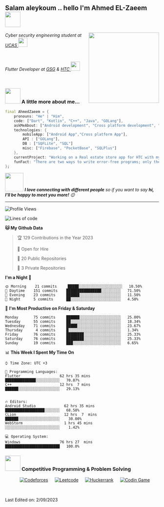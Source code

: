 <h2>Salam aleykoum .. hello I'm Ahmed EL-Zaeem<img src="https://media.giphy.com/media/69bK4OX5RcklWMM69Z/giphy.gif" width="50"></h2>
<img align='right' src="https://media.giphy.com/media/cUAGuLiEcTBwRfkAQq/giphy.gif" width="230">
<p><em>Cyber security engineering student at <a href="https://www.ucas.edu.ps">UCAS    </a><img src="https://media.giphy.com/media/xcB5bQdeVUxoTvTWDB/giphy.gif" width="30"> 
</em></p>
<br>
<p><em>Flutter Developer at <a href="https://gazaskygeeks.com/">GSG</a> &  <a href="https://elearn.hams.ps/en">HTC </a><img src="https://media.giphy.com/media/agEKKHYfw0f4EWiOhB/giphy.gif" width="30"> 
</em></p>
<br>

### <img src="https://media.giphy.com/media/VgCDAzcKvsR6OM0uWg/giphy.gif" width="50"> A little more about me...  

```dart
final AhmedZaeem = {
    pronouns: "He" | "Him",
    code: ["Dart", "Kotlin", "C++", "Java", "GOLang"],
    askMeAbout: ["Android development", "Cross platform development", "app dev", "Games"],
    technologies: {
        mobileApp: ["Android App","Cross platform App"],
        API : ["GOLang"],
        DB : ["SQFLite", "SQL"]
        misc: ["Firebase", "PocketBase", "SQLPlus"]
    },
    currentProject: "Working on a Real estate store app for HTC with my team using Flutter & issues and reports management app for commercial usage",
    funFact: "There are two ways to write error-free programs; only the third one works"
};
```

<img src="https://media.giphy.com/media/LnQjpWaON8nhr21vNW/giphy.gif" width="60"> <em><b>I love connecting with different people</b> so if you want to say <b>hi, I'll be happy to meet you more!</b> 😊</em>

---
<!--START_SECTION:waka-->
![Profile Views](http://img.shields.io/badge/Profile%20Views-500-blue)

![Lines of code](https://img.shields.io/badge/From%20Hello%20World%20I%27ve%20Written-45%20thousand%20lines%20of%20code-blue)

**🐱 My Github Data** 

> 🏆 129 Contributions in the Year 2023
 > 
> 💼 Open for Hire
 > 
> 📜 20 Public Repositories
 > 
> 🔑 3 Private Repositories 

**I'm a Night 🦉** 

```text
🌞 Morning    21 commits     █████░░░░░░░░░░░░░░░░░░░░   10.50% 
🌆 Daytime    151 commits    ████████████████░░░░░░░░░   71.50% 
🌃 Evening    23 commits     ██████░░░░░░░░░░░░░░░░░░░   11.50% 
🌙 Night      5 commits      ██░░░░░░░░░░░░░░░░░░░░░░░   4.50%

```
📅 **I'm Most Productive on Friday & Saturday** 

```text
Monday       75 commits     ██████░░░░░░░░░░░░░░░░░░░   25.00% 
Tuesday      55 commits     ██░░░░░░░░░░░░░░░░░░░░░░░   18.34% 
Wednesday    71 commits     █████░░░░░░░░░░░░░░░░░░░░   23.67% 
Thursday      4 commits     █░░░░░░░░░░░░░░░░░░░░░░░░   1.34% 
Friday       76 commits     ████████░░░░░░░░░░░░░░░░░   25.33% 
Saturday     76 commits     ████████░░░░░░░░░░░░░░░░░   25.33% 
Sunday       19 commits     ███░░░░░░░░░░░░░░░░░░░░░░   6.65%

```


📊 **This Week I Spent My Time On** 

```text
⌚︎ Time Zone: UTC +3

💬 Programming Languages: 
Flutter                  62 hrs 35 mins       ██████████████░░░░░░░░░░░   70.87% 
C++                      12 hrs  7 mins       ██████░░░░░░░░░░░░░░░░░░░   29.13% 


🔥 Editors: 
Android Studio             62 hrs 35 mins      ██████████████████░░░░░░░   68.58% 
CLion                      12 hrs  7  mins     ██████░░░░░░░░░░░░░░░░░░░    30.00%
WebStorm                   1 hrs 45 mins       ░░░░░░░░░░░░░░░░░░░░░░░░░    1.42%

💻 Operating System: 
Windows                  76 hrs 27  mins       █████████████████████████   100.0%

```
### <picture> <img src = "https://github.com/7oSkaaa/7oSkaaa/blob/main/Images/CP_PS.gif?raw=true" width = 50px>  </picture> Competitive Programming & Problem Solving
 
<p align="center">
  &emsp;
    <a href="#"><img alt = "Codeforces" src="https://img.shields.io/badge/codeforces%20-%231F8ACB.svg?style=plastic&logo=codeforces&logoColor=white" /></a>	
  &emsp;
    <a href="#"><img alt = "Leetcode" src="https://img.shields.io/badge/leetcode%20-%23FFA116.svg?style=plastic&logo=leetcode&logoColor=black" /></a>
  &emsp;
    <a href="#"><img alt = "Huckerrank" src="https://img.shields.io/badge/hackerrank-%232EC866.svg?style=plastic&logo=hackerrank&logoColor=white" /></a>
  &emsp;
    <a href="#"><img alt = "Codin Game" src="https://img.shields.io/badge/codingame-%23F2BB13.svg?&style=plastic&logo=codingame&logoColor=black" /></a>
</p>
<br>

<br>
Last Edited on: 2/09/2023
